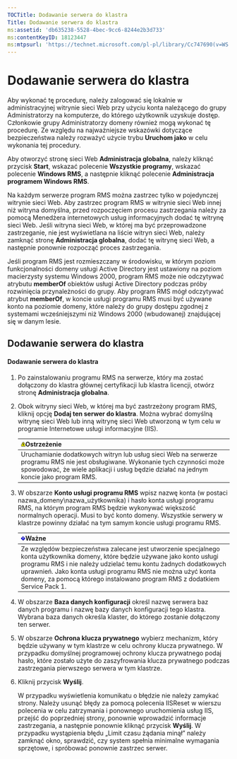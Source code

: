 ```yaml
---
TOCTitle: Dodawanie serwera do klastra
Title: Dodawanie serwera do klastra
ms:assetid: 'db635238-5528-4bec-9cc6-8244e2b3d733'
ms:contentKeyID: 18123447
ms:mtpsurl: 'https://technet.microsoft.com/pl-pl/library/Cc747690(v=WS.10)'
---
```


Dodawanie serwera do klastra
============================

Aby wykonać tę procedurę, należy zalogować się lokalnie w administracyjnej witrynie sieci Web przy użyciu konta należącego do grupy Administratorzy na komputerze, do którego użytkownik uzyskuje dostęp. Członkowie grupy Administratorzy domeny również mogą wykonać tę procedurę. Ze względu na najważniejsze wskazówki dotyczące bezpieczeństwa należy rozważyć użycie trybu **Uruchom jako** w celu wykonania tej procedury.

Aby otworzyć stronę sieci Web **Administracja globalna**, należy kliknąć przycisk **Start**, wskazać polecenie **Wszystkie programy**, wskazać polecenie **Windows RMS**, a następnie kliknąć polecenie **Administracja programem Windows RMS**.

Na każdym serwerze program RMS można zastrzec tylko w pojedynczej witrynie sieci Web. Aby zastrzec program RMS w witrynie sieci Web innej niż witryna domyślna, przed rozpoczęciem procesu zastrzegania należy za pomocą Menedżera internetowych usług informacyjnych dodać tę witrynę sieci Web. Jeśli witryna sieci Web, w której ma być przeprowadzone zastrzeganie, nie jest wyświetlana na liście witryn sieci Web, należy zamknąć stronę **Administracja globalna**, dodać tę witrynę sieci Web, a następnie ponownie rozpocząć proces zastrzegania.

Jeśli program RMS jest rozmieszczany w środowisku, w którym poziom funkcjonalności domeny usługi Active Directory jest ustawiony na poziom macierzysty systemu Windows 2000, program RMS może nie odczytywać atrybutu **memberOf** obiektów usługi Active Directory podczas próby rozwinięcia przynależności do grupy. Aby program RMS mógł odczytywać atrybut **memberOf**, w koncie usługi programu RMS musi być używane konto na poziomie domeny, które należy do grupy dostępu zgodnej z systemami wcześniejszymi niż Windows 2000 (wbudowanej) znajdującej się w danym lesie.

Dodawanie serwera do klastra
----------------------------

#### Dodawanie serwera do klastra

1.  Po zainstalowaniu programu RMS na serwerze, który ma zostać dołączony do klastra głównej certyfikacji lub klastra licencji, otwórz stronę **Administracja globalna**.

2.  Obok witryny sieci Web, w której ma być zastrzeżony program RMS, kliknij opcję **Dodaj ten serwer do klastra**. Można wybrać domyślną witrynę sieci Web lub inną witrynę sieci Web utworzoną w tym celu w programie Internetowe usługi informacyjne (IIS).

    | ![](images/Cc747690.Warning(WS.10).gif)Ostrzeżenie                                                                                                                                           |
    |---------------------------------------------------------------------------------------------------------------------------------------------------------------------------------------------------------------------------|
    | Uruchamianie dodatkowych witryn lub usług sieci Web na serwerze programu RMS nie jest obsługiwane. Wykonanie tych czynności może spowodować, że wiele aplikacji i usług będzie działać na jednym koncie jako program RMS. |

3.  W obszarze **Konto usługi programu RMS** wpisz nazwę konta (w postaci nazwa\_domeny\\nazwa\_użytkownika) i hasło konta usługi programu RMS, na którym program RMS będzie wykonywać większość normalnych operacji. Musi to być konto domeny. Wszystkie serwery w klastrze powinny działać na tym samym koncie usługi programu RMS.

    | ![](images/Cc747690.Important(WS.10).gif)Ważne                                                                                                                                                                                                                                                                     |
    |-------------------------------------------------------------------------------------------------------------------------------------------------------------------------------------------------------------------------------------------------------------------------------------------------------------------------------------------------|
    | Ze względów bezpieczeństwa zalecane jest utworzenie specjalnego konta użytkownika domeny, które będzie używane jako konto usługi programu RMS i nie należy udzielać temu kontu żadnych dodatkowych uprawnień. Jako konta usługi programu RMS nie można użyć konta domeny, za pomocą którego instalowano program RMS z dodatkiem Service Pack 1. |

4.  W obszarze **Baza danych konfiguracji** określ nazwę serwera baz danych programu i nazwę bazy danych konfiguracji tego klastra. Wybrana baza danych określa klaster, do którego zostanie dołączony ten serwer.

5.  W obszarze **Ochrona klucza prywatnego** wybierz mechanizm, który będzie używany w tym klastrze w celu ochrony klucza prywatnego. W przypadku domyślnej programowej ochrony klucza prywatnego podaj hasło, które zostało użyte do zaszyfrowania klucza prywatnego podczas zastrzegania pierwszego serwera w tym klastrze.

6.  Kliknij przycisk **Wyślij**. 

    W przypadku wyświetlenia komunikatu o błędzie nie należy zamykać strony. Należy usunąć błędy za pomocą polecenia IISReset w wierszu polecenia w celu zatrzymania i ponownego uruchomienia usług IIS, przejść do poprzedniej strony, ponownie wprowadzić informacje zastrzegania, a następnie ponownie kliknąć przycisk **Wyślij**. W przypadku wystąpienia błędu „Limit czasu żądania minął” należy zamknąć okno, sprawdzić, czy system spełnia minimalne wymagania sprzętowe, i spróbować ponownie zastrzec serwer.
